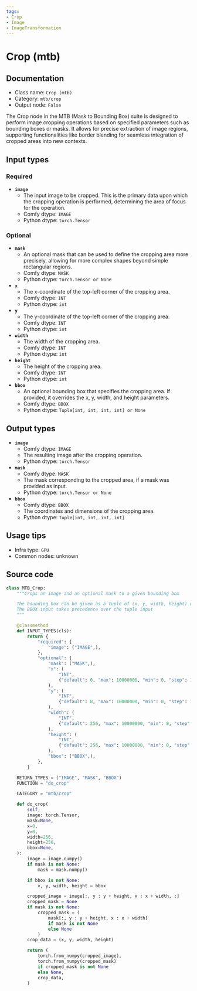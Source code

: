 ```yaml
---
tags:
- Crop
- Image
- ImageTransformation
---
```


# Crop (mtb)
## Documentation
- Class name: `Crop (mtb)`
- Category: `mtb/crop`
- Output node: `False`

The Crop node in the MTB (Mask to Bounding Box) suite is designed to perform image cropping operations based on specified parameters such as bounding boxes or masks. It allows for precise extraction of image regions, supporting functionalities like border blending for seamless integration of cropped areas into new contexts.
## Input types
### Required
- **`image`**
    - The input image to be cropped. This is the primary data upon which the cropping operation is performed, determining the area of focus for the operation.
    - Comfy dtype: `IMAGE`
    - Python dtype: `torch.Tensor`
### Optional
- **`mask`**
    - An optional mask that can be used to define the cropping area more precisely, allowing for more complex shapes beyond simple rectangular regions.
    - Comfy dtype: `MASK`
    - Python dtype: `torch.Tensor or None`
- **`x`**
    - The x-coordinate of the top-left corner of the cropping area.
    - Comfy dtype: `INT`
    - Python dtype: `int`
- **`y`**
    - The y-coordinate of the top-left corner of the cropping area.
    - Comfy dtype: `INT`
    - Python dtype: `int`
- **`width`**
    - The width of the cropping area.
    - Comfy dtype: `INT`
    - Python dtype: `int`
- **`height`**
    - The height of the cropping area.
    - Comfy dtype: `INT`
    - Python dtype: `int`
- **`bbox`**
    - An optional bounding box that specifies the cropping area. If provided, it overrides the x, y, width, and height parameters.
    - Comfy dtype: `BBOX`
    - Python dtype: `Tuple[int, int, int, int] or None`
## Output types
- **`image`**
    - Comfy dtype: `IMAGE`
    - The resulting image after the cropping operation.
    - Python dtype: `torch.Tensor`
- **`mask`**
    - Comfy dtype: `MASK`
    - The mask corresponding to the cropped area, if a mask was provided as input.
    - Python dtype: `torch.Tensor or None`
- **`bbox`**
    - Comfy dtype: `BBOX`
    - The coordinates and dimensions of the cropping area.
    - Python dtype: `Tuple[int, int, int, int]`
## Usage tips
- Infra type: `GPU`
- Common nodes: unknown


## Source code
```python
class MTB_Crop:
    """Crops an image and an optional mask to a given bounding box

    The bounding box can be given as a tuple of (x, y, width, height) or as a BBOX type
    The BBOX input takes precedence over the tuple input
    """

    @classmethod
    def INPUT_TYPES(cls):
        return {
            "required": {
                "image": ("IMAGE",),
            },
            "optional": {
                "mask": ("MASK",),
                "x": (
                    "INT",
                    {"default": 0, "max": 10000000, "min": 0, "step": 1},
                ),
                "y": (
                    "INT",
                    {"default": 0, "max": 10000000, "min": 0, "step": 1},
                ),
                "width": (
                    "INT",
                    {"default": 256, "max": 10000000, "min": 0, "step": 1},
                ),
                "height": (
                    "INT",
                    {"default": 256, "max": 10000000, "min": 0, "step": 1},
                ),
                "bbox": ("BBOX",),
            },
        }

    RETURN_TYPES = ("IMAGE", "MASK", "BBOX")
    FUNCTION = "do_crop"

    CATEGORY = "mtb/crop"

    def do_crop(
        self,
        image: torch.Tensor,
        mask=None,
        x=0,
        y=0,
        width=256,
        height=256,
        bbox=None,
    ):
        image = image.numpy()
        if mask is not None:
            mask = mask.numpy()

        if bbox is not None:
            x, y, width, height = bbox

        cropped_image = image[:, y : y + height, x : x + width, :]
        cropped_mask = None
        if mask is not None:
            cropped_mask = (
                mask[:, y : y + height, x : x + width]
                if mask is not None
                else None
            )
        crop_data = (x, y, width, height)

        return (
            torch.from_numpy(cropped_image),
            torch.from_numpy(cropped_mask)
            if cropped_mask is not None
            else None,
            crop_data,
        )

```
